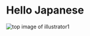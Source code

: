 # Hello Japanese

![top image of illustrator1](https://hello-japanese.s3-ap-northeast-1.amazonaws.com/2020/04/HelloJapanese1.png "illustrator1")
